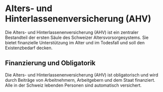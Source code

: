 # Alters- und Hinterlassenenversicherung (AHV)

Die Alters- und Hinterlassenenversicherung (AHV) ist ein zentraler Bestandteil der ersten Säule des Schweizer Altersvorsorgesystems. Sie bietet finanzielle Unterstützung im Alter und im Todesfall und soll den Existenzbedarf decken.

## Finanzierung und Obligatorik

Die Alters- und Hinterlassenenversicherung (AHV) ist obligatorisch und wird durch Beiträge von Arbeitnehmern, Arbeitgebern und dem Staat finanziert. Alle in der Schweiz lebenden Personen sind automatisch versichert.
